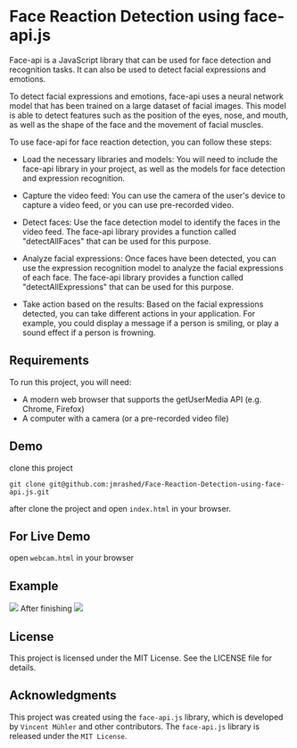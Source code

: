 # Face Reaction Detection using face-api.js

Face-api is a JavaScript library that can be used for face detection and recognition tasks. It can also be used to detect facial expressions and emotions.

To detect facial expressions and emotions, face-api uses a neural network model that has been trained on a large dataset of facial images. This model is able to detect features such as the position of the eyes, nose, and mouth, as well as the shape of the face and the movement of facial muscles.

To use face-api for face reaction detection, you can follow these steps:

- Load the necessary libraries and models: You will need to include the face-api library in your project, as well as the models for face detection and expression recognition.

- Capture the video feed: You can use the camera of the user's device to capture a video feed, or you can use pre-recorded video.

- Detect faces: Use the face detection model to identify the faces in the video feed. The face-api library provides a function called "detectAllFaces" that can be used for this purpose.

- Analyze facial expressions: Once faces have been detected, you can use the expression recognition model to analyze the facial expressions of each face. The face-api library provides a function called "detectAllExpressions" that can be used for this purpose.

- Take action based on the results: Based on the facial expressions detected, you can take different actions in your application. For example, you could display a message if a person is smiling, or play a sound effect if a person is frowning.

## Requirements
To run this project, you will need:
- A modern web browser that supports the getUserMedia API (e.g. Chrome, Firefox)
- A computer with a camera (or a pre-recorded video file)

## Demo
clone this project 

``` git clone git@github.com:jmrashed/Face-Reaction-Detection-using-face-api.js.git ```

after clone the project and open `index.html` in your browser. 

## For Live Demo 
open `webcam.html` in your browser

## Example 

<img src="./assets/Screenshot_1.png">
After finishing 
<img src="./assets/Screenshot_2.png">


## License
This project is licensed under the MIT License. See the LICENSE file for details.

## Acknowledgments
This project was created using the `face-api.js` library, which is developed by `Vincent Mühler` and other contributors. The `face-api.js` library is released under the `MIT License`.









